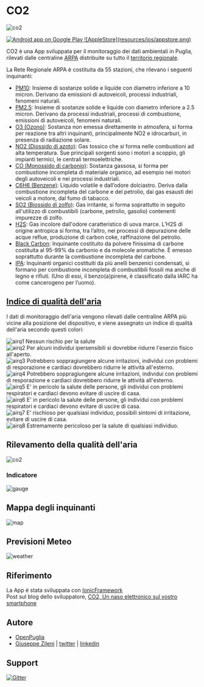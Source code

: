 # CO2

![co2](resources/android/android-banner-1.jpg)

<a href="https://play.google.com/store/apps/details?id=com.ionicframework.co2" target="_blank">
  <img alt="Android app on Google Play"
       src="https://developer.android.com/images/brand/it_app_rgb_wo_45.png" />
</a>

<a href="https://itunes.apple.com/us/app/co2/id1006385114?l=it&ls=1&mt=8" target="_blank">
  ![AppleStore](resources/ios/appstore.png)
</a>

CO2 è una App sviluppata per il monitoraggio dei dati ambientali in Puglia, rilevati dalle centraline [ARPA](http://www.arpa.puglia.it/web/guest/qariainq) distribuite su tutto il [territorio regionale](https://www.arpa.puglia.it/c/document_library/get_file?uuid=68743289-14f7-4f12-aaa3-e3e4087f6675&groupId=13883).

La Rete Regionale ARPA è costituita da 55 stazioni, che rilevano i seguenti inquinanti:

* [PM10](https://it.wikipedia.org/wiki/PM10): Insieme di sostanze solide e liquide con diametro inferiore a 10 micron. Derivano da emissioni di autoveicoli, processi industriali, fenomeni naturali. 
* [PM2.5](https://it.wikipedia.org/wiki/Particolato): Insieme di sostanze solide e liquide con diametro inferiore a 2.5 micron. Derivano da processi industriali, processi di combustione, emissioni di autoveicoli, fenomeni naturali. 
* [O3 (Ozono)](https://it.wikipedia.org/wiki/Ozono): Sostanza non emessa direttamente in atmosfera, si forma per reazione tra altri inquinanti, principalmente NO2 e idrocarburi, in presenza di radiazione solare.
* [NO2 (Diossido di azoto)](https://it.wikipedia.org/wiki/Diossido_di_azoto): Gas tossico che si forma nelle combustioni ad alta temperatura. Sue principali sorgenti sono i motori a scoppio, gli impianti termici, le centrali termoelettriche.
* [CO (Monossido di carbonio)](https://it.wikipedia.org/wiki/Monossido_di_carbonio): Sostanza gassosa, si forma per combustione incompleta di materiale organico, ad esempio nei motori degli autoveicoli e nei processi industriali.
* [C6H6 (Benzene)](https://it.wikipedia.org/wiki/Benzene): Liquido volatile e dall’odore dolciastro. Deriva dalla combustione incompleta del carbone e del petrolio, dai gas esausti dei veicoli a motore, dal fumo di tabacco.
* [SO2 (Biossido di zolfo)](https://it.wikipedia.org/wiki/Diossido_di_zolfo): Gas irritante, si forma soprattutto in seguito all'utilizzo di combustibili (carbone, petrolio, gasolio) contenenti impurezze di zolfo.
* [H2S](https://it.wikipedia.org/wiki/Acido_solfidrico): Gas incolore dall'odore caratteristico di uova marce. L’H2S di origine antropica si forma, tra l’altro, nei processi di depurazione delle acque reflue, produzione di carbon coke, raffinazione del petrolio.
* [Black Carbon](https://it.wikipedia.org/wiki/Nero_di_carbone): Inquinante costituito da polvere finissima di carbone costituita al 95-99% da carbonio e da molecole aromatiche. È emesso soprattutto durante la combustione incompleta del carbone.
* [IPA](https://it.wikipedia.org/wiki/Idrocarburi_policiclici_aromatici): Inquinanti organici costituiti da più anelli benzenici condensati, si formano per combustione incompleta di combustibili fossili ma anche di legno e rifiuti. (Uno di essi, il benzo(a)pirene, è classificato dalla IARC ha come cancerogeno per l’uomo).

## [Indice di qualità dell'aria](http://en.wikipedia.org/wiki/Air_quality_index)
I dati di monitoraggio dell'aria vengono rilevati dalle centraline ARPA più vicine alla posizione del dispositivo, e viene assegnato un indice di qualità dell'aria secondo questi colori:<br />

![airq1](screenshots/airq/level-1.jpg) Nessun rischio per la salute<br />
![airq2](screenshots/airq/level-2.jpg) Per alcuni individui ipersensibili si dovrebbe ridurre l'eserzio fisico all'aperto.<br />
![airq3](screenshots/airq/level-3.jpg) Potrebbero soppragiungere alcune irritazioni, individui con problemi di resporazione e cardiaci dovrebbero ridurre le attività all'esterno.<br />
![airq4](screenshots/airq/level-4.jpg) Potrebbero soppragiungere alcune irritazioni, individui con problemi di resporazione e cardiaci dovrebbero ridurre le attività all'esterno.<br />
![airq5](screenshots/airq/level-5.jpg) E' in pericolo la salute delle persone, gli individui con problemi respiratori e cardiaci devono evitare di uscire di casa.<br />
![airq6](screenshots/airq/level-6.jpg) E' in pericolo la salute delle persone, gli individui con problemi respiratori e cardiaci devono evitare di uscire di casa.<br />
![airq7](screenshots/airq/level-7.jpg) E' rischioso per qualsiasi individuo, possibili sintomi di irritazione, evitare di uscire di casa.<br />
![airq8](screenshots/airq/level-8.jpg) Estremamente pericoloso per la salute di qualsiasi individuo.<br />

## Rilevamento della qualità dell'aria
![co2](screenshots/iphone4s/co2.png)

### Indicatore 
![gauge](screenshots/iphone4s/gauge.png)

## Mappa degli inquinanti
![map](screenshots/iphone4s/ss_map.png)

## Previsioni Meteo
![weather](screenshots/iphone4s/weather.png)

## Riferimento

La App è stata sviluppata con [IonicFramework](http://www.ionicframework.com)<br />
Post sul blog dello sviluppatore, [CO2, Un naso elettronico sul vostro smartphone](http://giuseppezileni.github.io/app/2015/06/20/co2.html)

## Autore
* [OpenPuglia](http://www.openpuglia.org)
* [Giuseppe Zileni](http://giuseppezileni.github.io) | [twitter](http://www.twitter.com/gzileni) | [linkedin](https://it.linkedin.com/in/giuseppezileni)

## Support
[![Gitter](https://badges.gitter.im/Join%20Chat.svg)](https://gitter.im/opendatabari/co2?utm_source=badge&utm_medium=badge&utm_campaign=pr-badge)